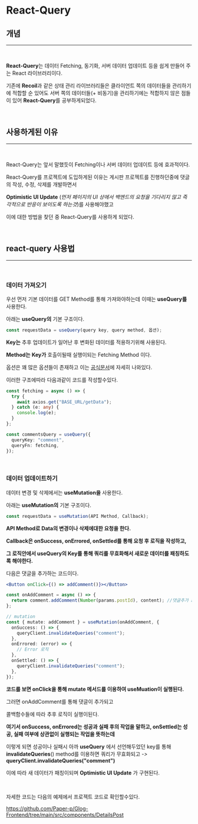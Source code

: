 # React-Query

## **개념**

---

<br>

**React-Query**는 데이터 Fetching, 동기화, 서버 데이터 업데이트 등을 쉽게 만들어 주는 React 라이브러리이다.

기존에 **Recoil**과 같은 상태 관리 라이브러리들은 클라이언트 쪽의 데이터들을 관리하기에 적합할 순 있어도
서버 쪽의 데이터들(+ 비동기)을 관리하기에는 적합하지 않은 점들이 있어 **React-Query**를 공부하게되었다.

<br>

## **사용하게된 이유**

---

<br>

React-Query는 앞서 말했듯이 Fetching이나 서버 데이터 업데이트 등에 효과적이다.

React-Query를 프로젝트에 도입하게된 이유는 게시판 프로젝트를 진행하던중에 댓글의 작성, 수정, 삭제를 개발하면서

**Optimistic UI Update** (_먼저 페이지의 UI 상에서 백엔드의 요청을 기다리지 않고 즉각적으로 반응이 보이도록 하는것_)를 사용해야했고

이에 대한 방법을 찾던 중 React-Query를 사용하게 되었다.

<br>

## **react-query 사용법**

---

<br>

### **데이터 가져오기**

우선 먼저 기본 데이터를 GET Method를 통해 가져와야하는데 이때는 **useQuery를** 사용한다.

아래는 **useQuery의** 기본 구조이다.

```typescript
const requestData = useQuery(query key, query method, 옵션);
```

**Key는** 추후 업데이트가 일어난 후 변화된 데이터를 적용하기위해 사용된다.

**Method는** **Key가** 호출이될때 실행이되는 Fetching Method 이다.

옵션은 꽤 많은 옵션들이 존재하고 이는 [공식문서](https://tanstack.com/query/v4)에 자세히 나와있다.

이러한 구조에따라 다음과같이 코드를 작성할수있다.

```typescript
const fetching = async () => {
  try {
    await axios.get("BASE_URL/getData");
  } catch (e: any) {
    console.log(e);
  }
};

const commentsQuery = useQuery({
  queryKey: "comment",
  queryFn: fetching,
});
```

<br>

### **데이터 업데이트하기**

데이터 변경 및 삭제에서는 **useMutation을** 사용한다.

아래는 **useMutation의** 기본 구조이다.

```typescript
const requestData = useMutation(API Method, Callback);
```

**API Method로 Data의 변경이나 삭제에대한 요청을 한다.**

**Callback은 onSuccess, onErrored, onSettled를 통해 요청 후 로직을 작성하고,**

**그 로직안에서 useQuery의 Key를 통해 쿼리를 무효화해서 새로운 데이터를 패칭하도록 해야한다.**

다음은 댓글을 추가하는 코드이다.

```jsx
<Button onClick={() => addComment()}></Button>
```

```typescript
const onAddComment = async () => {
  return comment.addComment(Number(params.postId), content); //댓글추가 api (POST)
};

// mutation
const { mutate: addComment } = useMutation(onAddComment, {
  onSuccess: () => {
    queryClient.invalidateQueries("comment");
  },
  onErrored: (error) => {
    // Error 로직
  },
  onSettled: () => {
    queryClient.invalidateQueries("comment");
  },
});
```

**코드를 보면 onClick을 통해 mutate 메서드를 이용하여 useMuation이 실행된다.**

그러면 onAddComment를 통해 댓글이 추가되고

콜백함수들에 따라 추후 로직이 실행이된다.

**여기서 onSuccess, onErrored는 성공과 실패 후의 작업을 말하고, onSettled는 성공, 실패 여부에 상관없이 실행되는 작업을 뜻하는데**

이렇게 되면 성공이나 실패시 아까 **useQuery** 에서 선언해두었던 key를 통해 **invalidateQueries**() method를 이용하면 쿼리가 무효화되고
_->_ **queryClient.invalidateQueries("comment")**

이에 따라 새 데이터가 패칭이되며 **Optimistic UI Update** 가 구현된다.

<br>

자세한 코드는 다음의 예제에서 프로젝트 코드로 확인할수있다.

https://github.com/Paper-p/Glog-Frontend/tree/main/src/components/DetailsPost
